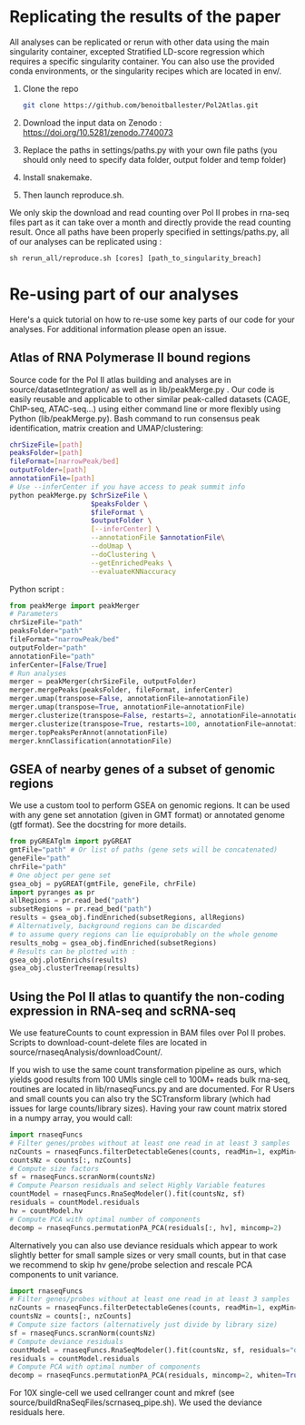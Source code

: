# Replicating the results of the paper
All analyses can be replicated or rerun with other data using the main singularity container, excepted Stratified LD-score regression which requires a specific singularity container.
You can also use the provided conda environments, or the singularity recipes which are located in env/. 

1. Clone the repo
   ```sh
   git clone https://github.com/benoitballester/Pol2Atlas.git
    ```
2. Download the input data on Zenodo : https://doi.org/10.5281/zenodo.7740073

3. Replace the paths in settings/paths.py with your own file paths (you should only need to specify data folder, output folder and temp folder) 

4. Install snakemake.

5. Then launch reproduce.sh.

We only skip the download and read counting over Pol II probes in rna-seq files part as it can take over a month and directly provide the read counting result.
Once all paths have been properly specified in settings/paths.py, all of our analyses can be replicated using :
```
sh rerun_all/reproduce.sh [cores] [path_to_singularity_breach]
```
# Re-using part of our analyses
Here's a quick tutorial on how to re-use some key parts of our code for your analyses. For additional information please open an issue.
## Atlas of RNA Polymerase II bound regions
Source code for the Pol II atlas building and analyses are in source/datasetIntegration/ as well as in lib/peakMerge.py .
Our code is easily reusable and applicable to other similar peak-called datasets (CAGE, ChIP-seq, ATAC-seq...) using either command line or more flexibly using Python (lib/peakMerge.py).
Bash command to run consensus peak identification, matrix creation and UMAP/clustering:
```bash
chrSizeFile=[path]
peaksFolder=[path]
fileFormat=[narrowPeak/bed]
outputFolder=[path]
annotationFile=[path]
# Use --inferCenter if you have access to peak summit info
python peakMerge.py $chrSizeFile \
                    $peaksFolder \
                    $fileFormat \
                    $outputFolder \
                    [--inferCenter] \
                    --annotationFile $annotationFile\
                    --doUmap \
                    --doClustering \
                    --getEnrichedPeaks \
                    --evaluateKNNaccuracy
```
Python script :
```python
from peakMerge import peakMerger
# Parameters
chrSizeFile="path"
peaksFolder="path"
fileFormat="narrowPeak/bed"
outputFolder="path"
annotationFile="path"
inferCenter=[False/True]
# Run analyses
merger = peakMerger(chrSizeFile, outputFolder)
merger.mergePeaks(peaksFolder, fileFormat, inferCenter)
merger.umap(transpose=False, annotationFile=annotationFile)
merger.umap(transpose=True, annotationFile=annotationFile)
merger.clusterize(transpose=False, restarts=2, annotationFile=annotationFile)
merger.clusterize(transpose=True, restarts=100, annotationFile=annotationFile)
merger.topPeaksPerAnnot(annotationFile)
merger.knnClassification(annotationFile)
```
## GSEA of nearby genes of a subset of genomic regions
We use a custom tool to perform GSEA on genomic regions. It can be used with any gene set annotation (given in GMT format) or annotated genome (gtf format). See the docstring for more details.
```python
from pyGREATglm import pyGREAT
gmtFile="path" # Or list of paths (gene sets will be concatenated)
geneFile="path"
chrFile="path"
# One object per gene set
gsea_obj = pyGREAT(gmtFile, geneFile, chrFile)
import pyranges as pr
allRegions = pr.read_bed("path")
subsetRegions = pr.read_bed("path")
results = gsea_obj.findEnriched(subsetRegions, allRegions)
# Alternatively, background regions can be discarded 
# to assume query regions can lie equiprobably on the whole genome
results_nobg = gsea_obj.findEnriched(subsetRegions)
# Results can be plotted with :
gsea_obj.plotEnrichs(results)
gsea_obj.clusterTreemap(results)
```
## Using the Pol II atlas to quantify the non-coding expression in RNA-seq and scRNA-seq
We use featureCounts to count expression in BAM files over Pol II probes. Scripts to download-count-delete files are located in source/rnaseqAnalysis/downloadCount/. 

If you wish to use the same count transformation pipeline as ours, which yields good results from 100 UMIs single cell to 100M+ reads bulk rna-seq, routines are located in lib/rnaseqFuncs.py and are documented. For R Users and small counts you can also try the SCTransform library (which had issues for large counts/library sizes).
Having your raw count matrix stored in a numpy array, you would call:
```python
import rnaseqFuncs
# Filter genes/probes without at least one read in at least 3 samples
nzCounts = rnaseqFuncs.filterDetectableGenes(counts, readMin=1, expMin=3)
countsNz = counts[:, nzCounts]
# Compute size factors
sf = rnaseqFuncs.scranNorm(countsNz)
# Compute Pearson residuals and select Highly Variable features
countModel = rnaseqFuncs.RnaSeqModeler().fit(countsNz, sf)
residuals = countModel.residuals
hv = countModel.hv
# Compute PCA with optimal number of components
decomp = rnaseqFuncs.permutationPA_PCA(residuals[:, hv], mincomp=2)
```
Alternatively you can also use deviance residuals which appear to work slightly better for small sample sizes or very small counts, but in that case we recommend to skip hv gene/probe selection and rescale PCA components to unit variance.
```python
import rnaseqFuncs
# Filter genes/probes without at least one read in at least 3 samples
nzCounts = rnaseqFuncs.filterDetectableGenes(counts, readMin=1, expMin=3)
countsNz = counts[:, nzCounts]
# Compute size factors (alternatively just divide by library size)
sf = rnaseqFuncs.scranNorm(countsNz)
# Compute deviance residuals
countModel = rnaseqFuncs.RnaSeqModeler().fit(countsNz, sf, residuals="deviance")
residuals = countModel.residuals
# Compute PCA with optimal number of components
decomp = rnaseqFuncs.permutationPA_PCA(residuals, mincomp=2, whiten=True)
```
For 10X single-cell we used cellranger count and mkref (see source/buildRnaSeqFiles/scrnaseq_pipe.sh). We used the deviance residuals here.